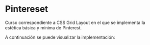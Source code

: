 # Pintereset
Curso correspondiente a CSS Grid Layout en el que se implementa la estética básica y mínima de Pinterest.

A continuación se puede visualizar la implementación: 

